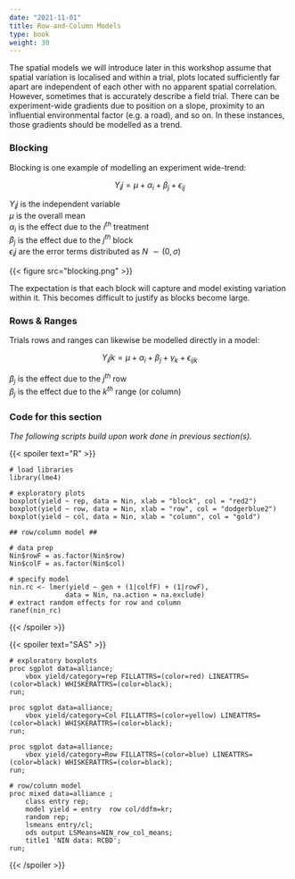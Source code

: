 ```yaml
---
date: "2021-11-01"
title: Row-and-Column Models
type: book
weight: 30
---
```


The spatial models we will introduce later in this workshop assume that spatial variation is localised and within a trial, plots located sufficiently far apart are independent of each other with no apparent spatial correlation. However, sometimes that is accurately describe a field trial. There can be experiment-wide gradients due to position on a slope, proximity to an influential environmental factor (e.g. a road), and so on. In these instances, those gradients should be modelled as a trend. 

### Blocking 

Blocking is one example of modelling an experiment wide-trend:

$$Y_ij = \mu + \alpha_i + \beta_j + \epsilon_{ij}$$

$Y_ij$ is the independent variable   
$\mu$ is the overall mean   
$\alpha_i$ is the effect due to the $i^{th}$ treatment   
$\beta_j$ is the effect due to the $j^{th}$ block   
$\epsilon_ij$ are the error terms distributed as $N ~\sim (0,\sigma)$    

{{< figure src="blocking.png" >}}

The expectation is that each block will capture and model existing variation  within it. This becomes difficult to justify as blocks become large. 

### Rows & Ranges

Trials rows and ranges can likewise be modelled directly in a model:

$$Y_ijk = \mu + \alpha_i + \beta_j + \gamma_k + \epsilon_{ijk}$$

$\beta_j$ is the effect due to the $j^{th}$ row   
$\beta_j$ is the effect due to the $k^{th}$ range (or column)

### Code for this section

*The following scripts build upon work done in previous section(s).* 

{{< spoiler text="R" >}}
```
# load libraries
library(lme4)

# exploratory plots 
boxplot(yield ~ rep, data = Nin, xlab = "block", col = "red2")
boxplot(yield ~ row, data = Nin, xlab = "row", col = "dodgerblue2")
boxplot(yield ~ col, data = Nin, xlab = "column", col = "gold")

## row/column model ##

# data prep
Nin$rowF = as.factor(Nin$row)
Nin$colF = as.factor(Nin$col)

# specify model
nin.rc <- lmer(yield ~ gen + (1|colfF) + (1|rowF),
              data = Nin, na.action = na.exclude)
# extract random effects for row and column
ranef(nin_rc)
``` 
{{< /spoiler >}}

{{< spoiler text="SAS" >}}
```
# exploratory boxplots
proc sgplot data=alliance;
    vbox yield/category=rep FILLATTRS=(color=red) LINEATTRS=(color=black) WHISKERATTRS=(color=black);
run;

proc sgplot data=alliance;
    vbox yield/category=Col FILLATTRS=(color=yellow) LINEATTRS=(color=black) WHISKERATTRS=(color=black);
run;

proc sgplot data=alliance;
    vbox yield/category=Row FILLATTRS=(color=blue) LINEATTRS=(color=black) WHISKERATTRS=(color=black);
run;

# row/column model
proc mixed data=alliance ;
	class entry rep;
	model yield = entry  row col/ddfm=kr;
	random rep;
	lsmeans entry/cl;
	ods output LSMeans=NIN_row_col_means;
	title1 'NIN data: RCBD';
run;
``` 
{{< /spoiler >}}
